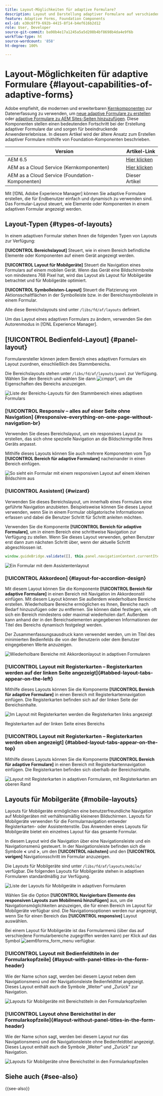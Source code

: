 ```yaml
---
title: Layout-Möglichkeiten für adaptive Formulare?
description: Layout und Darstellung adaptiver Formulare auf verschiedenen Geräten werden von den Layouteinstellungen geregelt. Machen Sie sich mit den verschiedenen Layouts und ihrer Anwendung vertraut.
feature: Adaptive Forms, Foundation Components
exl-id: e30c6ff9-692b-4415-8f14-b4ef616b2d12
role: User, Developer
source-git-commit: ba98b4e17a1245a5a5d208b4bf8698b4da4e9f6b
workflow-type: ht
source-wordcount: '858'
ht-degree: 100%

---
```


# Layout-Möglichkeiten für adaptive Formulare {#layout-capabilities-of-adaptive-forms}

<span class="preview"> Adobe empfiehlt, die modernen und erweiterbaren [Kernkomponenten](https://experienceleague.adobe.com/docs/experience-manager-core-components/using/adaptive-forms/introduction.html?lang=de) zur Datenerfassung zu verwenden, um [neue adaptive Formulare zu erstellen](/help/forms/creating-adaptive-form-core-components.md) oder [adaptive Formulare zu AEM Sites-Seiten hinzuzufügen](/help/forms/create-or-add-an-adaptive-form-to-aem-sites-page.md). Diese Komponenten stellen einen bedeutenden Fortschritt bei der Erstellung adaptiver Formulare dar und sorgen für beeindruckende Anwendererlebnisse. In diesem Artikel wird der ältere Ansatz zum Erstellen adaptiver Formulare mithilfe von Foundation-Komponenten beschrieben. </span>


| Version | Artikel-Link |
| -------- | ---------------------------- |
| AEM 6.5 | [Hier klicken](https://experienceleague.adobe.com/docs/experience-manager-65/forms/adaptive-forms-basic-authoring/layout-capabilities-adaptive-forms.html?lang=de) |
| AEM as a Cloud Service (Kernkomponenten) | [Hier klicken](/help/forms/layout-capabilities-adaptive-forms-core-components.md) |
| AEM as a Cloud Service (Foundation-Komponenten) | Dieser Artikel |

Mit [!DNL Adobe Experience Manager] können Sie adaptive Formulare erstellen, die für Endbenutzer einfach und dynamisch zu verwenden sind. Das Formular-Layout steuert, wie Elemente oder Komponenten in einem adaptiven Formular angezeigt werden.

<!-- ## Prerequisite knowledge {#prerequisite-knowledge}

Before learning about the different layout capabilities of Adaptive Forms, read [Introduction to authoring forms](introduction-forms-authoring.md) to know more about Adaptive Forms. -->

## Layout-Typen {#types-of-layouts}

In einem adaptiven Formular stehen Ihnen die folgenden Typen von Layouts zur Verfügung:

**[!UICONTROL Bereichslayout]** Steuert, wie in einem Bereich befindliche Elemente oder Komponenten auf einem Gerät angezeigt werden.

**[!UICONTROL Layout für Mobilgeräte]** Steuert die Navigation eines Formulars auf einem mobilen Gerät. Wenn das Gerät eine Bildschirmbreite von mindestens 768 Pixel hat, wird das Layout als Layout für Mobilgeräte betrachtet und für Mobilgeräte optimiert.

**[!UICONTROL Symbolleisten-Layout]** Steuert die Platzierung von Aktionsschaltflächen in der Symbolleiste bzw. in der Bereichssymbolleiste in einem Formular.

Alle diese Bereichslayouts sind unter `/libs/fd/af/layouts` definiert.

Um das Layout eines adaptiven Formulars zu ändern, verwenden Sie den Autorenmodus in [!DNL Experience Manager].

## [!UICONTROL Bedienfeld-Layout] {#panel-layout}

Formularersteller können jedem Bereich eines adaptiven Formulars ein Layout zuordnen, einschließlich des Stammbereichs.

Die Bereichslayouts stehen unter `/libs/fd/af/layouts/panel` zur Verfügung. Wählen Sie den Bereich und wählen Sie dann ![cmppr1](assets/configure-icon.svg), um die Eigenschaften des Bereichs anzuzeigen.

![Liste der Bereichs-Layouts für den Stammbereich eines adaptiven Formulars](assets/layouts.png)

### [!UICONTROL Responsiv – alles auf einer Seite ohne Navigation] {#responsive-everything-on-one-page-without-navigation-br}

Verwenden Sie dieses Bereichslayout, um ein responsives Layout zu erstellen, das sich ohne spezielle Navigation an die Bildschirmgröße Ihres Geräts anpasst.

Mithilfe dieses Layouts können Sie auch mehrere Komponenten vom Typ **[!UICONTROL Bereich für adaptive Formulare]** nacheinander in einen Bereich einfügen.

![So sieht ein Formular mit einem responsiven Layout auf einem kleinen Bildschirm aus](assets/responsive-layout.png)

### [!UICONTROL Assistent] {#wizard}

Verwenden Sie dieses Bereichslayout, um innerhalb eines Formulars eine geführte Navigation anzubieten. Beispielsweise können Sie dieses Layout verwenden, wenn Sie in einem Formular obligatorische Informationen erfassen und dabei die Benutzer Schritt für Schritt anleiten möchten.

Verwenden Sie die Komponente **[!UICONTROL Bereich für adaptive Formulare]**, um in einem Bereich eine schrittweise Navigation zur Verfügung zu stellen. Wenn Sie dieses Layout verwenden, gehen Benutzer erst dann zum nächsten Schritt über, wenn der aktuelle Schritt abgeschlossen ist.

```javascript
window.guideBridge.validate([], this.panel.navigationContext.currentItem.somExpression)
```

![Ein Formular mit dem Assistentenlayout](assets/wizard-layout2.png)

### [!UICONTROL Akkordeon] {#layout-for-accordion-design}

Mit diesem Layout können Sie die Komponente **[!UICONTROL Bereich für adaptive Formulare]** in einen Bereich mit Navigation im Akkordeonstil einfügen. Mit diesem Layout können Sie außerdem wiederholbare Bereiche erstellen. Wiederholbare Bereiche ermöglichen es Ihnen, Bereiche nach Bedarf hinzuzufügen oder zu entfernen. Sie können dabei festlegen, wie oft sich ein Bereich mindestens oder maximal wiederholen darf. Außerdem kann anhand der in den Bereichselementen angegebenen Informationen der Titel des Bereichs dynamisch festgelegt werden.

Der Zusammenfassungsausdruck kann verwendet werden, um im Titel des minimierten Bedienfelds die von der Benutzerin oder dem Benutzer eingegebenen Werte anzuzeigen.

![Wiederholbare Bereiche mit Akkordeonlayout in adaptiven Formularen](assets/accordion-layout.png)

### [!UICONTROL Layout mit Registerkarten – Registerkarten werden auf der linken Seite angezeigt]{#tabbed-layout-tabs-appear-on-the-left}

Mithilfe dieses Layouts können Sie die Komponente **[!UICONTROL Bereich für adaptive Formulare]** in einen Bereich mit Registerkartennavigation einfügen. Die Registerkarten befinden sich auf der linken Seite der Bereichsinhalte.

![Im Layout mit Registerkarten werden die Registerkarten links angezeigt](assets/tabs-on-left.png)

Registerkarten auf der linken Seite eines Bereichs

### [!UICONTROL Layout mit Registerkarten – Registerkarten werden oben angezeigt] {#tabbed-layout-tabs-appear-on-the-top}

Mithilfe dieses Layouts können Sie die Komponente **[!UICONTROL Bereich für adaptive Formulare]** in einen Bereich mit Registerkartennavigation einfügen. Die Registerkarten befinden sich oberhalb der Bereichsinhalte.

![Layout mit Registerkarten in adaptiven Formularen, mit Registerkarten am oberen Rand](assets/tabs-on-top.png)

## Layouts für Mobilgeräte {#mobile-layouts}

Layouts für Mobilgeräte ermöglichen eine benutzerfreundliche Navigation auf Mobilgeräten mit verhältnismäßig kleineren Bildschirmen. Layouts für Mobilgeräte verwenden für die Formularnavigation entweder Registerkarten- oder Assistentenstile. Das Anwenden eines Layouts für Mobilgeräte bietet ein einzelnes Layout für das gesamte Formular.

In diesem Layout wird die Navigation über eine Navigationsleiste und ein Navigationsmenü gesteuert. In der Navigationsleiste befinden sich die Symbole **&lt;** und **>**, um den **[!UICONTROL nächsten]** und den **[!UICONTROL vorigen]** Navigationsschritt im Formular anzuzeigen.

Die Layouts für Mobilgeräte sind unter `/libs/fd/af/layouts/mobile/` verfügbar. Die folgenden Layouts für Mobilgeräte stehen in adaptiven Formularen standardmäßig zur Verfügung.

![Liste der Layouts für Mobilgeräte in adaptiven Formularen](assets/mobile-navigation.png)

Wählen Sie die Option **[!UICONTROL Navigierbare Elemente des responsiven Layouts zum Mobilmenü hinzufügen]** aus, um die Navigationsmöglichkeiten anzuzeigen, die für einen Bereich im Layout für Mobilgeräte verfügbar sind. Die Navigationsoptionen werden nur angezeigt, wenn Sie für einen Bereich das **[!UICONTROL responsive]** Layout auswählen.

Bei einem Layout für Mobilgeräte ist das Formularmenü (über das auf verschiedene Formularbereiche zugegriffen werden kann) per Klick auf das Symbol ![aem6forms_form_menu](assets/rail-icon.svg) verfügbar.

### [!UICONTROL Layout mit Bedienfeldtiteln in der Formularkopfzeile] {#layout-with-panel-titles-in-the-form-header}

Wie der Name schon sagt, werden bei diesem Layout neben dem Navigationsmenü und der Navigationsleiste Bedienfeldtitel angezeigt. Dieses Layout enthält auch die Symbole „Weiter“ und „Zurück“ zur Navigation.

![Layouts für Mobilgeräte mit Bereichstiteln in den Formularkopfzeilen](assets/mobile-layout1.png)

### [!UICONTROL Layout ohne Bereichstitel in der Formularkopfzeile]{#layout-without-panel-titles-in-the-form-header}

Wie der Name schon sagt, werden bei diesem Layout nur das Navigationsmenü und die Navigationsleiste ohne Bedienfeldtitel angezeigt. Dieses Layout enthält auch die Symbole „Weiter“ und „Zurück“ zur Navigation.

![Layouts für Mobilgeräte ohne Bereichstitel in den Formularkopfzeilen](assets/mobile-layout2.png)

## Siehe auch {#see-also}

{{see-also}}


<!-- ## Toolbar layouts {#toolbar-layouts}

A Toolbar Layout controls positioning and display of any action buttons that you add to your Adaptive Forms. The layout can be added at a form level or at a panel level.

![A list of Toolbar Layouts in Adaptive Forms to control layout of buttons](assets/toolbar-layouts.png)

A list of Toolbar Layouts in Adaptive Forms

Toolbar layouts are available at `/libs/fd/af/layouts/toolbar` location. Adaptive Forms provide the following Toolbar Layouts, by default.

### [!UICONTROL Default layout for toolbar] {#default-layout-for-toolbar}

This layout is selected as the default layout when you add any action buttons in an Adaptive Form. Selecting this layout displays the same layout for both, desktop and mobile devices.

Also, you can add multiple toolbars containing action buttons configured with this layout. An action button is associated with a form control. You can configure the toolbars to be before or after a panel.

![Default view for toolbar](assets/toolbar_layout_default.png)

Default view for toolbar

### [!UICONTROL Mobile fixed layout for toolbar] {#mobile-fixed-layout-for-toolbar}

Select this layout to provide alternate layouts for desktop and mobile devices.

For the desktop layout, you can add Action buttons using some specific labels. Only one toolbar can be configured with this layout. If more than one toolbar is configured with this layout, there is an overlap for mobile devices and only one toolbar is visible. For example, you can have a toolbar at the bottom or the top of the form, or, after or before panels in the form.

For the Mobile layout, you can add action buttons using icons.

![Mobile fixed layout for toolbar](assets/toolbar_layout_mobile_fixed.png)

Mobile fixed layout for toolbar-->


